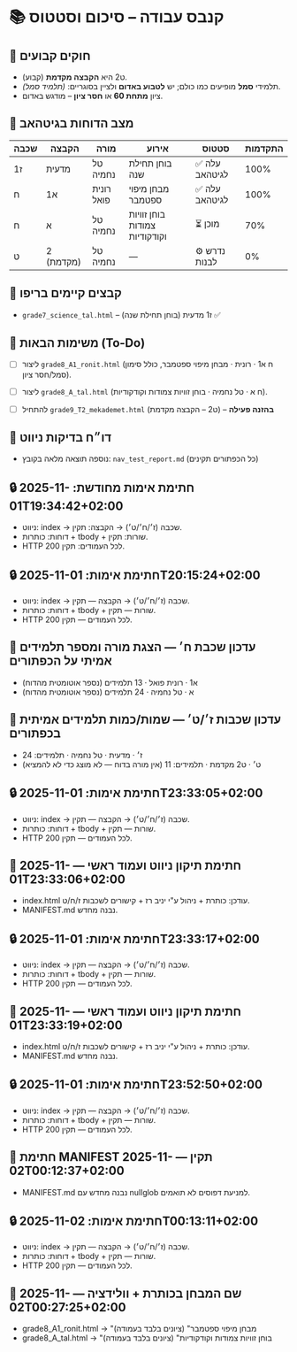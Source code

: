 # 📚 קנבס עבודה – סיכום וסטטוס

## 🔹 חוקים קבועים
- ט2 היא **הקבצה מקדמת** (קבוע).
- תלמידי **סמל** מופיעים כמו כולם; יש **לטבוע באדום** ולציין בסוגריים: *(תלמיד סמל)*.
- ציון **מתחת 60** או **חסר ציון** – מודגש באדום.

## 🔹 מצב הדוחות בגיטהאב
| שכבה | הקבצה | מורה | אירוע | סטטוס | התקדמות |
|------|-------|------|-------|--------|----------|
| ז1 | מדעית | טל נחמיה | בוחן תחילת שנה | ✅ עלה לגיטהאב | 100% |
| ח | א1 | רונית פואל | מבחן מיפוי ספטמבר | ✅ עלה לגיטהאב | 100% |
| ח | א | טל נחמיה | בוחן זוויות צמודות וקודקודיות | ⏳ מוכן | 70% |
| ט | 2 (מקדמת) | טל נחמיה | — | ⚙ נדרש לבנות | 0% |

## 🔹 קבצים קיימים בריפו
- `grade7_science_tal.html` – ז1 מדעית (בוחן תחילת שנה) ✅

## 🔹 משימות הבאות (To-Do)
- [ ] ליצור `grade8_A1_ronit.html` (ח א1 · רונית · מבחן מיפוי ספטמבר, כולל סימון סמל/חסר ציון).
- [ ] ליצור `grade8_A_tal.html` (ח א · טל נחמיה · בוחן זוויות צמודות וקודקודיות).
- [ ] להתחיל `grade9_T2_mekademet.html` (ט2 – הקבצה מקדמת) – **בהזנה פעילה**



## 🔹 דו״ח בדיקות ניווט
- נוספה תוצאה מלאה בקובץ: `nav_test_report.md` (כל הכפתורים תקינים)

## 🔒 חתימת אימות מחודשת: 2025-11-01T19:34:42+02:00
- ניווט: index → שכבה (ז׳/ח׳/ט׳) → הקבצה: תקין.
- דוחות: כותרות + tbody + שורות: תקין.
- HTTP 200 לכל העמודים: תקין.

## 🔒 חתימת אימות: 2025-11-01T20:15:24+02:00
- ניווט: index → שכבה (ז׳/ח׳/ט׳) → הקבצה — תקין.
- דוחות: כותרות + tbody + שורות — תקין.
- HTTP 200 לכל העמודים — תקין.

## 🔧 עדכון שכבת ח׳ — הצגת מורה ומספר תלמידים אמיתי על הכפתורים
- א1 · רונית פואל · 13 תלמידים (נספר אוטומטית מהדוח)
- א  · טל נחמיה  · 24 תלמידים (נספר אוטומטית מהדוח)

## 🔧 עדכון שכבות ז׳/ט׳ — שמות/כמות תלמידים אמיתית בכפתורים
- ז׳ · מדעית · טל נחמיה · תלמידים: 24
- ט׳ · ט2 מקדמת · תלמידים: 11 (אין מורה בדוח — לא מוצג כדי לא להמציא)

## 🔒 חתימת אימות: 2025-11-01T23:33:05+02:00
- ניווט: index → שכבה (ז׳/ח׳/ט׳) → הקבצה — תקין.
- דוחות: כותרות + tbody + שורות — תקין.
- HTTP 200 לכל העמודים — תקין.

## 🧾 חתימת תיקון ניווט ועמוד ראשי — 2025-11-01T23:33:06+02:00
- index.html עודכן: כותרת + ניהול ע"י יניב רז + קישורים לשכבות ז/ח/ט.
- MANIFEST.md נבנה מחדש.

## 🔒 חתימת אימות: 2025-11-01T23:33:17+02:00
- ניווט: index → שכבה (ז׳/ח׳/ט׳) → הקבצה — תקין.
- דוחות: כותרות + tbody + שורות — תקין.
- HTTP 200 לכל העמודים — תקין.

## 🧾 חתימת תיקון ניווט ועמוד ראשי — 2025-11-01T23:33:19+02:00
- index.html עודכן: כותרת + ניהול ע"י יניב רז + קישורים לשכבות ז/ח/ט.
- MANIFEST.md נבנה מחדש.

## 🔒 חתימת אימות: 2025-11-01T23:52:50+02:00
- ניווט: index → שכבה (ז׳/ח׳/ט׳) → הקבצה — תקין.
- דוחות: כותרות + tbody + שורות — תקין.
- HTTP 200 לכל העמודים — תקין.

## 🧾 חתימת MANIFEST תקין — 2025-11-02T00:12:37+02:00
- MANIFEST.md נבנה מחדש עם nullglob למניעת דפוסים לא תואמים.

## 🔒 חתימת אימות: 2025-11-02T00:13:11+02:00
- ניווט: index → שכבה (ז׳/ח׳/ט׳) → הקבצה — תקין.
- דוחות: כותרות + tbody + שורות — תקין.
- HTTP 200 לכל העמודים — תקין.

## 🧪 שם המבחן בכותרת + וולידציה — 2025-11-02T00:27:25+02:00
- grade8_A1_ronit.html → "מבחן מיפוי ספטמבר" (ציונים בלבד בעמודה)
- grade8_A_tal.html → "בוחן זוויות צמודות וקודקודיות" (ציונים בלבד בעמודה)
